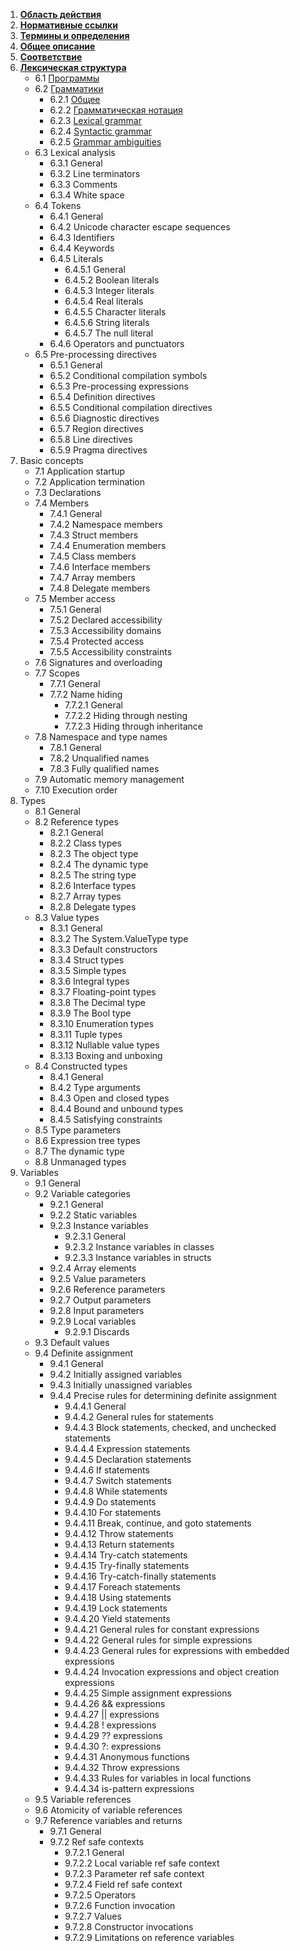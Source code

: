1. [**Область действия**](https://github.com/KondyubaBA/ECMA-334_Csharp/edit/main/%D0%9E%D0%B3%D0%BB%D0%B0%D0%B2%D0%BB%D0%B5%D0%BD%D0%B8%D0%B5.md)
2. [**Нормативные ссылки**](#установка) 
3. [**Термины и определения**](#использование) 
4. [**Общее описание**](#заключение) 
5. [**Соответствие**](#заключение) 
6. [**Лексическая структура**](#заключение) 
    - 6.1 [Программы](#заключение)
    - 6.2 [Грамматики](#заключение)
      - 6.2.1 [Общее](#заключение)
      - 6.2.2 [Грамматическая нотация](#заключение)
      - 6.2.3 [Lexical grammar](#заключение)
      - 6.2.4 [Syntactic grammar](#заключение)
      - 6.2.5 [Grammar ambiguities](#заключение)
   - 6.3 Lexical analysis
      - 6.3.1 General
      - 6.3.2 Line terminators
      - 6.3.3 Comments
      - 6.3.4 White space
   - 6.4 Tokens 
      - 6.4.1 General
      - 6.4.2 Unicode character escape sequences
      - 6.4.3 Identifiers
      - 6.4.4 Keywords
      - 6.4.5 Literals
        - 6.4.5.1 General
        - 6.4.5.2 Boolean literals
        - 6.4.5.3 Integer literals
        - 6.4.5.4 Real literals
        - 6.4.5.5 Character literals
        - 6.4.5.6 String literals
        - 6.4.5.7 The null literal
      - 6.4.6 Operators and punctuators
   - 6.5 Pre-processing directives
      - 6.5.1 General
      - 6.5.2 Conditional compilation symbols
      - 6.5.3 Pre-processing expressions
      - 6.5.4 Definition directives
      - 6.5.5 Conditional compilation directives
      - 6.5.6 Diagnostic directives
      - 6.5.7 Region directives
      - 6.5.8 Line directives
      - 6.5.9 Pragma directives
7. Basic concepts
   - 7.1 Application startup
   - 7.2 Application termination
   - 7.3 Declarations
   - 7.4 Members
      - 7.4.1 General
      - 7.4.2 Namespace members
      - 7.4.3 Struct members
      - 7.4.4 Enumeration members
      - 7.4.5 Class members
      - 7.4.6 Interface members
      - 7.4.7 Array members
      - 7.4.8 Delegate members
   - 7.5 Member access
      - 7.5.1 General
      - 7.5.2 Declared accessibility
      - 7.5.3 Accessibility domains
      - 7.5.4 Protected access
      - 7.5.5 Accessibility constraints
   - 7.6 Signatures and overloading
   - 7.7 Scopes
      - 7.7.1 General
      - 7.7.2 Name hiding
        - 7.7.2.1 General
        - 7.7.2.2 Hiding through nesting
        - 7.7.2.3 Hiding through inheritance
   - 7.8 Namespace and type names
      - 7.8.1 General
      - 7.8.2 Unqualified names
      - 7.8.3 Fully qualified names
   - 7.9 Automatic memory management
   - 7.10 Execution order
8. Types
   - 8.1 General
   - 8.2 Reference types
      - 8.2.1 General
      - 8.2.2 Class types
      - 8.2.3 The object type
      - 8.2.4 The dynamic type
      - 8.2.5 The string type
      - 8.2.6 Interface types
      - 8.2.7 Array types
      - 8.2.8 Delegate types
   - 8.3 Value types
      - 8.3.1 General
      - 8.3.2 The System.ValueType type
      - 8.3.3 Default constructors
      - 8.3.4 Struct types
      - 8.3.5 Simple types
      - 8.3.6 Integral types
      - 8.3.7 Floating-point types
      - 8.3.8 The Decimal type
      - 8.3.9 The Bool type
      - 8.3.10 Enumeration types
      - 8.3.11 Tuple types
      - 8.3.12 Nullable value types
      - 8.3.13 Boxing and unboxing
   - 8.4 Constructed types
      - 8.4.1 General
      - 8.4.2 Type arguments
      - 8.4.3 Open and closed types
      - 8.4.4 Bound and unbound types
      - 8.4.5 Satisfying constraints
   - 8.5 Type parameters
   - 8.6 Expression tree types
   - 8.7 The dynamic type
   - 8.8 Unmanaged types
9. Variables
   - 9.1 General
   - 9.2 Variable categories
      - 9.2.1 General
      - 9.2.2 Static variables
      - 9.2.3 Instance variables
        - 9.2.3.1 General
        - 9.2.3.2 Instance variables in classes
        - 9.2.3.3 Instance variables in structs
      - 9.2.4 Array elements
      - 9.2.5 Value parameters
      - 9.2.6 Reference parameters
      - 9.2.7 Output parameters
      - 9.2.8 Input parameters
      - 9.2.9 Local variables
        - 9.2.9.1 Discards
   - 9.3 Default values
   - 9.4 Definite assignment
     - 9.4.1 General
     - 9.4.2 Initially assigned variables
     - 9.4.3 Initially unassigned variables
     - 9.4.4 Precise rules for determining definite assignment
       - 9.4.4.1 General
       - 9.4.4.2 General rules for statements
       - 9.4.4.3 Block statements, checked, and unchecked statements
       - 9.4.4.4 Expression statements
       - 9.4.4.5 Declaration statements
       - 9.4.4.6 If statements
       - 9.4.4.7 Switch statements
       - 9.4.4.8 While statements
       - 9.4.4.9 Do statements
       - 9.4.4.10 For statements
       - 9.4.4.11 Break, continue, and goto statements
       - 9.4.4.12 Throw statements
       - 9.4.4.13 Return statements
       - 9.4.4.14 Try-catch statements
       - 9.4.4.15 Try-finally statements
       - 9.4.4.16 Try-catch-finally statements
       - 9.4.4.17 Foreach statements
       - 9.4.4.18 Using statements
       - 9.4.4.19 Lock statements
       - 9.4.4.20 Yield statements
       - 9.4.4.21 General rules for constant expressions
       - 9.4.4.22 General rules for simple expressions
       - 9.4.4.23 General rules for expressions with embedded expressions
       - 9.4.4.24 Invocation expressions and object creation expressions
       - 9.4.4.25 Simple assignment expressions
       - 9.4.4.26 && expressions
       - 9.4.4.27 || expressions
       - 9.4.4.28 ! expressions
       - 9.4.4.29 ?? expressions
       - 9.4.4.30 ?: expressions
       - 9.4.4.31 Anonymous functions
       - 9.4.4.32 Throw expressions
       - 9.4.4.33 Rules for variables in local functions
       - 9.4.4.34 is-pattern expressions
   - 9.5 Variable references
   - 9.6 Atomicity of variable references
   - 9.7 Reference variables and returns
     - 9.7.1 General
     - 9.7.2 Ref safe contexts
       - 9.7.2.1 General
       - 9.7.2.2 Local variable ref safe context
       - 9.7.2.3 Parameter ref safe context
       - 9.7.2.4 Field ref safe context
       - 9.7.2.5 Operators
       - 9.7.2.6 Function invocation
       - 9.7.2.7 Values
       - 9.7.2.8 Constructor invocations
       - 9.7.2.9 Limitations on reference variables












